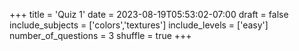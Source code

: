 +++
title = 'Quiz 1'
date = 2023-08-19T05:53:02-07:00
draft = false
include_subjects = ['colors','textures']
include_levels = ['easy']
number_of_questions = 3
shuffle = true
+++
